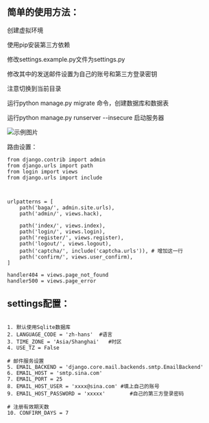 ## 简单的使用方法：


创建虚拟环境

使用pip安装第三方依赖

修改settings.example.py文件为settings.py

修改其中的发送邮件设置为自己的账号和第三方登录密钥

注意切换到当前目录

运行python manage.py migrate 命令，创建数据库和数据表

运行python manage.py runserver  --insecure 启动服务器


![示例图片](https://ftp.bmp.ovh/imgs/2021/02/6784472bec14870f.png ) 


路由设置：

```
from django.contrib import admin
from django.urls import path
from login import views
from django.urls import include



urlpatterns = [
    path('baga/', admin.site.urls),
    path('admin/', views.hack),

    path('index/', views.index),
    path('login/', views.login),
    path('register/', views.register),
    path('logout/', views.logout),
    path('captcha/', include('captcha.urls')), # 增加这一行
    path('confirm/', views.user_confirm),
]

handler404 = views.page_not_found
handler500 = views.page_error

```

## settings配置：
``````

1. 默认使用Sqlite数据库
2. LANGUAGE_CODE = 'zh-hans'  #语言
3. TIME_ZONE = 'Asia/Shanghai'   #时区
4. USE_TZ = False

# 邮件服务设置
5. EMAIL_BACKEND = 'django.core.mail.backends.smtp.EmailBackend'
6. EMAIL_HOST = 'smtp.sina.com'
7. EMAIL_PORT = 25
8. EMAIL_HOST_USER = 'xxxx@sina.com' #填上自己的账号
9. EMAIL_HOST_PASSWORD = 'xxxxx'        #自己的第三方登录密码

# 注册有效期天数
10. CONFIRM_DAYS = 7

``````